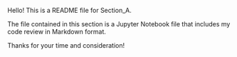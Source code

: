 Hello! This is a README file for Section_A.

The file contained in this section is a Jupyter Notebook file that includes my code review in Markdown format.

Thanks for your time and consideration!
